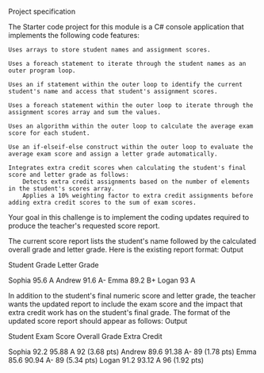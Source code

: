 Project specification

The Starter code project for this module is a C# console application that implements the following code features:

    Uses arrays to store student names and assignment scores.

    Uses a foreach statement to iterate through the student names as an outer program loop.

    Uses an if statement within the outer loop to identify the current student's name and access that student's assignment scores.

    Uses a foreach statement within the outer loop to iterate through the assignment scores array and sum the values.

    Uses an algorithm within the outer loop to calculate the average exam score for each student.

    Use an if-elseif-else construct within the outer loop to evaluate the average exam score and assign a letter grade automatically.

    Integrates extra credit scores when calculating the student's final score and letter grade as follows:
        Detects extra credit assignments based on the number of elements in the student's scores array.
        Applies a 10% weighting factor to extra credit assignments before adding extra credit scores to the sum of exam scores.

Your goal in this challenge is to implement the coding updates required to produce the teacher's requested score report.

The current score report lists the student's name followed by the calculated overall grade and letter grade. Here is the existing report format:
Output

Student         Grade   Letter Grade

Sophia          95.6    A
Andrew          91.6    A-
Emma            89.2    B+
Logan           93      A

In addition to the student's final numeric score and letter grade, the teacher wants the updated report to include the exam score and the impact that extra credit work has on the student's final grade. The format of the updated score report should appear as follows:
Output

Student         Exam Score      Overall Grade   Extra Credit

Sophia          92.2            95.88   A       92 (3.68 pts)
Andrew          89.6            91.38   A-      89 (1.78 pts)
Emma            85.6            90.94   A-      89 (5.34 pts)
Logan           91.2            93.12   A       96 (1.92 pts)
